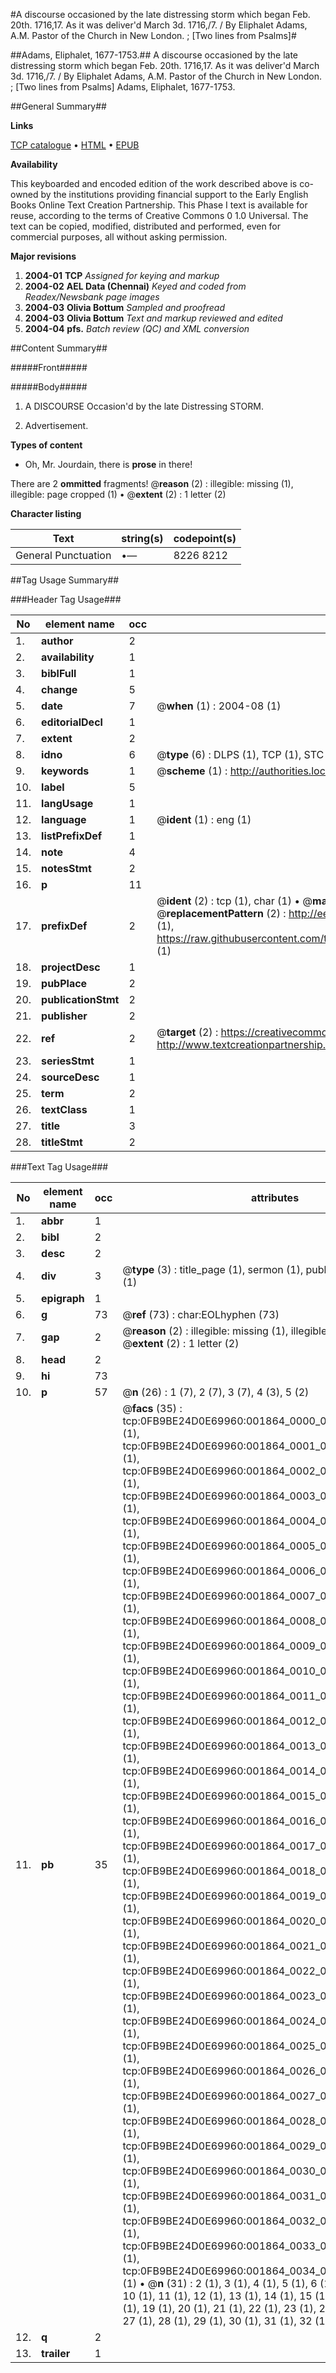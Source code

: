 #A discourse occasioned by the late distressing storm which began Feb. 20th. 1716,17. As it was deliver'd March 3d. 1716,/7. / By Eliphalet Adams, A.M. Pastor of the Church in New London. ; [Two lines from Psalms]#

##Adams, Eliphalet, 1677-1753.##
A discourse occasioned by the late distressing storm which began Feb. 20th. 1716,17. As it was deliver'd March 3d. 1716,/7. / By Eliphalet Adams, A.M. Pastor of the Church in New London. ; [Two lines from Psalms]
Adams, Eliphalet, 1677-1753.

##General Summary##

**Links**

[TCP catalogue](http://www.ota.ox.ac.uk/tcp/)  • 
[HTML](http://tei.it.ox.ac.uk/tcp/Texts-HTML/free/N01/N01568.html)  • 
[EPUB](http://tei.it.ox.ac.uk/tcp/Texts-EPUB/free/N01/N01568.epub)

**Availability**

This keyboarded and encoded edition of the
	       work described above is co-owned by the institutions
	       providing financial support to the Early English Books
	       Online Text Creation Partnership. This Phase I text is
	       available for reuse, according to the terms of Creative
	       Commons 0 1.0 Universal. The text can be copied,
	       modified, distributed and performed, even for
	       commercial purposes, all without asking permission.

**Major revisions**

1. __2004-01__ __TCP__ *Assigned for keying and markup*
1. __2004-02__ __AEL Data (Chennai)__ *Keyed and coded from Readex/Newsbank page images*
1. __2004-03__ __Olivia Bottum__ *Sampled and proofread*
1. __2004-03__ __Olivia Bottum__ *Text and markup reviewed and edited*
1. __2004-04__ __pfs.__ *Batch review (QC) and XML conversion*

##Content Summary##

#####Front#####

#####Body#####

1. A DISCOURSE Occasion'd by the late Distressing STORM.

1. Advertisement.

**Types of content**

  * Oh, Mr. Jourdain, there is **prose** in there!

There are 2 **ommitted** fragments! 
 @__reason__ (2) : illegible: missing (1), illegible: page cropped (1)  •  @__extent__ (2) : 1 letter (2)

**Character listing**


|Text|string(s)|codepoint(s)|
|---|---|---|
|General Punctuation|•—|8226 8212|

##Tag Usage Summary##

###Header Tag Usage###

|No|element name|occ|attributes|
|---|---|---|---|
|1.|__author__|2||
|2.|__availability__|1||
|3.|__biblFull__|1||
|4.|__change__|5||
|5.|__date__|7| @__when__ (1) : 2004-08 (1)|
|6.|__editorialDecl__|1||
|7.|__extent__|2||
|8.|__idno__|6| @__type__ (6) : DLPS (1), TCP (1), STC (1), NOTIS (1), IMAGE-SET (1), EVANS-CITATION (1)|
|9.|__keywords__|1| @__scheme__ (1) : http://authorities.loc.gov/ (1)|
|10.|__label__|5||
|11.|__langUsage__|1||
|12.|__language__|1| @__ident__ (1) : eng (1)|
|13.|__listPrefixDef__|1||
|14.|__note__|4||
|15.|__notesStmt__|2||
|16.|__p__|11||
|17.|__prefixDef__|2| @__ident__ (2) : tcp (1), char (1)  •  @__matchPattern__ (2) : ([0-9\-]+):([0-9IVX]+) (1), (.+) (1)  •  @__replacementPattern__ (2) : http://eebo.chadwyck.com/downloadtiff?vid=$1&page=$2 (1), https://raw.githubusercontent.com/textcreationpartnership/Texts/master/tcpchars.xml#$1 (1)|
|18.|__projectDesc__|1||
|19.|__pubPlace__|2||
|20.|__publicationStmt__|2||
|21.|__publisher__|2||
|22.|__ref__|2| @__target__ (2) : https://creativecommons.org/publicdomain/zero/1.0/ (1), http://www.textcreationpartnership.org/docs/. (1)|
|23.|__seriesStmt__|1||
|24.|__sourceDesc__|1||
|25.|__term__|2||
|26.|__textClass__|1||
|27.|__title__|3||
|28.|__titleStmt__|2||


###Text Tag Usage###

|No|element name|occ|attributes|
|---|---|---|---|
|1.|__abbr__|1||
|2.|__bibl__|2||
|3.|__desc__|2||
|4.|__div__|3| @__type__ (3) : title_page (1), sermon (1), publishers_advertisement (1)|
|5.|__epigraph__|1||
|6.|__g__|73| @__ref__ (73) : char:EOLhyphen (73)|
|7.|__gap__|2| @__reason__ (2) : illegible: missing (1), illegible: page cropped (1)  •  @__extent__ (2) : 1 letter (2)|
|8.|__head__|2||
|9.|__hi__|73||
|10.|__p__|57| @__n__ (26) : 1 (7), 2 (7), 3 (7), 4 (3), 5 (2)|
|11.|__pb__|35| @__facs__ (35) : tcp:0FB9BE24D0E69960:001864_0000_0FB96CD184B594E8 (1), tcp:0FB9BE24D0E69960:001864_0001_0FB96CD309465BF0 (1), tcp:0FB9BE24D0E69960:001864_0002_0FB96CD4B8601930 (1), tcp:0FB9BE24D0E69960:001864_0003_0FB96CDEE608D100 (1), tcp:0FB9BE24D0E69960:001864_0004_0FB96CE12EA50658 (1), tcp:0FB9BE24D0E69960:001864_0005_0FB96CE203BC44B0 (1), tcp:0FB9BE24D0E69960:001864_0006_0FB96CE3838054F0 (1), tcp:0FB9BE24D0E69960:001864_0007_0FB96CE5156C2950 (1), tcp:0FB9BE24D0E69960:001864_0008_0FB96CE6A0B536F8 (1), tcp:0FB9BE24D0E69960:001864_0009_0FB96CF021B98798 (1), tcp:0FB9BE24D0E69960:001864_0010_0FB96CF1C3B2EA28 (1), tcp:0FB9BE24D0E69960:001864_0011_0FB96CF34599B740 (1), tcp:0FB9BE24D0E69960:001864_0012_0FB96CFB43F759B0 (1), tcp:0FB9BE24D0E69960:001864_0013_0FB96CFC4C459A00 (1), tcp:0FB9BE24D0E69960:001864_0014_0FB96CFDCA0B1738 (1), tcp:0FB9BE24D0E69960:001864_0015_0FB96CFF430E0350 (1), tcp:0FB9BE24D0E69960:001864_0016_0FB96D07C9CCC618 (1), tcp:0FB9BE24D0E69960:001864_0017_0FB96D0AB2709900 (1), tcp:0FB9BE24D0E69960:001864_0018_0FB96D0C080E4180 (1), tcp:0FB9BE24D0E69960:001864_0019_0FB96D0E50147098 (1), tcp:0FB9BE24D0E69960:001864_0020_0FB96D0FC30D24A8 (1), tcp:0FB9BE24D0E69960:001864_0021_0FB96D1801E6E488 (1), tcp:0FB9BE24D0E69960:001864_0022_0FB96D19F6479970 (1), tcp:0FB9BE24D0E69960:001864_0023_0FB96D1B0FBDFBC8 (1), tcp:0FB9BE24D0E69960:001864_0024_0FB96D1C85D91DB8 (1), tcp:0FB9BE24D0E69960:001864_0025_0FB96D2347125938 (1), tcp:0FB9BE24D0E69960:001864_0026_0FB96D2589172218 (1), tcp:0FB9BE24D0E69960:001864_0027_0FB96D27327ED588 (1), tcp:0FB9BE24D0E69960:001864_0028_0FB96D294B2C88E0 (1), tcp:0FB9BE24D0E69960:001864_0029_0FB96D3073924158 (1), tcp:0FB9BE24D0E69960:001864_0030_0FB96D3383CFF3C0 (1), tcp:0FB9BE24D0E69960:001864_0031_0FB96D348753C738 (1), tcp:0FB9BE24D0E69960:001864_0032_0FB96D36531D0D18 (1), tcp:0FB9BE24D0E69960:001864_0033_0FB96D3CEC9A5D90 (1), tcp:0FB9BE24D0E69960:001864_0034_0FB96D3E8FD9D4B0 (1)  •  @__n__ (31) : 2 (1), 3 (1), 4 (1), 5 (1), 6 (1), 7 (1), 8 (1), 9 (1), 10 (1), 11 (1), 12 (1), 13 (1), 14 (1), 15 (1), 16 (1), 17 (1), 18 (1), 19 (1), 20 (1), 21 (1), 22 (1), 23 (1), 24 (1), 25 (1), 26 (1), 27 (1), 28 (1), 29 (1), 30 (1), 31 (1), 32 (1)|
|12.|__q__|2||
|13.|__trailer__|1||
